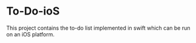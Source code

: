 # To-Do-ioS
This project contains the to-do list implemented in swift which can be run on an iOS platform.
